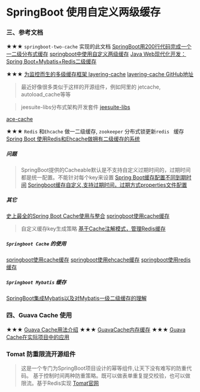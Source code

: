 # SpringBoot 使用自定义两级缓存

### 三、参考文档
★★★ `springboot-two-cache` 实现的此文档
[SpringBoot用200行代码完成一个一二级分布式缓存](https://www.jianshu.com/p/f14750f1f80a)
[springboot中使用自定义两级缓存](https://yq.aliyun.com/articles/620182?spm=a2c4e.11153940.0.0.710940c0tyB2lN)
[Java Web现代化开发：Spring Boot+Mybatis+Redis二级缓存](https://yq.aliyun.com/articles/688465)



★★★
[为监控而生的多级缓存框架 layering-cache](https://my.oschina.net/xiaolyuh/blog/2245782)
[layering-cache GitHub地址](https://github.com/xiaolyuh/layering-cache)

> 最近好像很多类似于这样的开源组件，例如阿里的 jetcache, autoload_cache等等

> jeesuite-libs分布式架构开发套件
[jeesuite-libs](https://github.com/vakinge/jeesuite-libs)

[ace-cache](https://github.com/wxiaoqi/ace-cache)

★★★ `Redis` 和`Ehcache` 做一二级缓存, `zookeeper` 分布式锁更新`redis ` 缓存
[Spring Boot 使用Redis和Ehcache做拥有二级缓存的系统](https://blog.csdn.net/u014104286/article/details/79149578)

##### 问题
> SpringBoot提供的Cacheable默认是不支持自定义过期时间的，过期时间都是统一配置。不能针对每个key来设置
[Spring Boot缓存配置不同到期时间](https://www.jianshu.com/p/a5b453194e15)
[Springboot缓存自定义,支持过期时间，过期方式properties文件配置](https://blog.csdn.net/zpwangshisuifeng/article/details/104991020)




##### 其它
[史上最全的Spring Boot Cache使用与整合](https://blog.csdn.net/qq_32448349/article/details/101696892)
[springboot使用cache缓存](https://www.jianshu.com/p/e9b40acb2993)
> 自定义缓存key生成策略
[基于Cache注解模式，管理Redis缓存](https://yq.aliyun.com/articles/715047)


##### `Springboot Cache` 的使用
[springboot使用cache缓存](https://www.jianshu.com/p/e9b40acb2993)
[springboot使用ehcache缓存](https://www.jianshu.com/p/9e4eb5e5bc1b)
[springboot使用redis缓存](https://www.jianshu.com/p/cde7a812743c)


##### `Springboot Mybatis` 缓存

[SpringBoot集成Mybatis以及对Mybatis一级二级缓存的理解](https://www.jianshu.com/p/556b70e8ec9f)




### 四、Guava Cache 使用
★★★
[Guava Cache用法介绍](https://segmentfault.com/a/1190000011105644)
★★★
[GuavaCache内存缓存](https://baijiahao.baidu.com/s?id=1665363055480244255&wfr=spider&for=pc)
★★★
[Guava Cache在实际项目中的应用](https://www.cnblogs.com/csonezp/p/10011031.html)


### Tomat 防重限流开源组件
> 这是一个专门为SpringBoot项目设计的幂等组件,让天下没有难写的防重代码。 基于控制时间两种防重策略。既可以做表单重复提交校验，也可以做限流。基于Redis实现
[Tomat官网](https://tomato.springlearn.cn/)